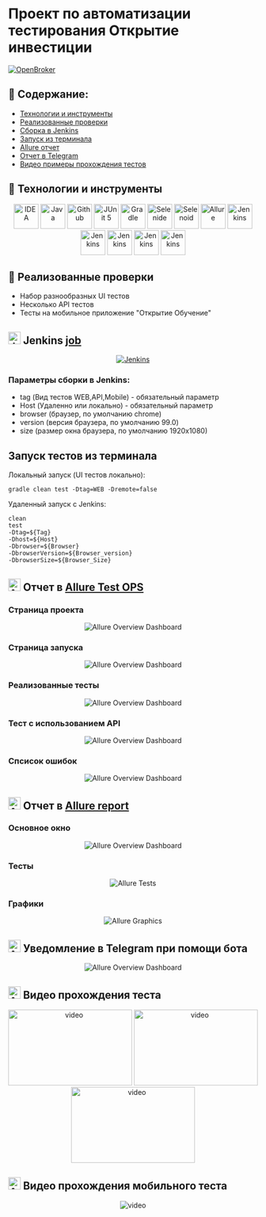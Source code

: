 # Проект по автоматизации тестирования Открытие инвестиции
<a href="https://open-broker.ru/invest/"><img src="images/logo/Открытие.png" alt="OpenBroker"/></a>


## :gorilla: Содержание:

- [Технологии и инструменты](#peacock-технологии-и-инструменты)
- [Реализованные проверки](#earth_africa-Реализованные-проверки)
- [Сборка в Jenkins](#earth_africa-Jenkins-job)
- [Запуск из терминала](#earth_africa-Запуск-тестов-из-терминала)
- [Allure отчет](#earth_africa-Allure-отчет)
- [Отчет в Telegram](#earth_africa-Уведомление-в-Telegram-при-помощи-бота)
- [Видео примеры прохождения тестов](#earth_africa-Примеры-видео-о-прохождении-тестов)

## :peacock: Технологии и инструменты

<p align="center">
<a href="https://www.jetbrains.com/idea/"><img src="images/logo/Idea.svg" width="50" height="50"  alt="IDEA"/></a>
<a href="https://www.java.com/"><img src="images/logo/Java.svg" width="50" height="50"  alt="Java"/></a>
<a href="https://github.com/"><img src="images/logo/GitHub.svg" width="50" height="50"  alt="Github"/></a>
<a href="https://junit.org/junit5/"><img src="images/logo/Junit5.svg" width="50" height="50"  alt="JUnit 5"/></a>
<a href="https://gradle.org/"><img src="images/logo/Gradle.svg" width="50" height="50"  alt="Gradle"/></a>
<a href="https://selenide.org/"><img src="images/logo/Selenide.svg" width="50" height="50"  alt="Selenide"/></a>
<a href="https://aerokube.com/selenoid/"><img src="images/logo/Selenoid.svg" width="50" height="50"  alt="Selenoid"/></a>
<a href="https://github.com/allure-framework/allure2"><img src="images/logo/Allure.svg" width="50" height="50"  alt="Allure"/></a>
<a href="https://qameta.io/"><img src="images/logo/AllureTestOps.png" width="50" height="50"  alt="Jenkins"/></a>
<a href="https://appium.io/"><img src="images/logo/appium.png" width="50" height="50"  alt="Jenkins"/></a>
<a href="https://rest-assured.io/"><img src="images/logo/Rest-Assured.png" width="50" height="50"  alt="Jenkins"/></a>
<a href="https://developer.android.com/studio"><img src="images/logo/androidstudio.png" width="50" height="50"  alt="Jenkins"/></a>
<a href="https://www.browserstack.com/"><img src="images/logo/Browserstack.svg" width="50" height="50"  alt="Jenkins"/></a>
</p>

## :octopus: Реализованные проверки

- Набор разнообразных UI тестов
- Несколько API тестов
- Тесты на мобильное приложение "Открытие Обучение"

## <img src="images/logo/Jenkins.svg" width="25" height="25"  alt="Jenkins"/></a> Jenkins <a target="_blank" href="https://jenkins.autotests.cloud/job/10_DikayaAV_unit13/"> job </a>
<p align="center">
<a href="https://jenkins.autotests.cloud/job/013_Putintsev_14_Jenkins_Telegram/"><img src="images/Jenkins.PNG" alt="Jenkins"/></a>
</p>

### Параметры сборки в Jenkins:
- tag (Вид тестов WEB,API,Mobile) - обязательный параметр
- Host (Удаленно или локально) - обязательный параметр
- browser (браузер, по умолчанию chrome)
- version (версия браузера, по умолчанию 99.0)
- size (размер окна браузера, по умолчанию 1920x1080)

## Запуск тестов из терминала

Локальный запуск (UI тестов локально):
```
gradle clean test -Dtag=WEB -Dremote=false 
```

Удаленный запуск с Jenkins:
```
clean
test
-Dtag=${Tag}
-Dhost=${Host}
-Dbrowser=${Browser}
-DbrowserVersion=${Browser_version}
-DbrowserSize=${Browser_Size}
```
## <img src="images/logo/AllureTestOps.png" width="25" height="25"  alt="Allure"/></a> Отчет в <a target="_blank" href="https://allure.autotests.cloud/project/1538/dashboards">Allure Test OPS</a>

### Страница проекта

<p align="center">
<img title="Allure Overview Dashboard" src="images/Первая страница.PNG">
</p>

### Страница запуска

<p align="center">
<img title="Allure Overview Dashboard" src="images/Главная_страница.PNG">
</p>

### Реализованные тесты

<p align="center">
<img title="Allure Overview Dashboard" src="images/Набор кейсов.PNG">
</p>

### Тест с использованием API

<p align="center">
<img title="Allure Overview Dashboard" src="images/Api.PNG">
</p>

### Спсисок ошибок

<p align="center">
<img title="Allure Overview Dashboard" src="images/Список ошибок.PNG">
</p>

## <img src="images/logo/Allure.svg" width="25" height="25"  alt="Allure"/></a> Отчет в <a target="_blank" href="https://jenkins.autotests.cloud/job/013_Putintsev_14_Jenkins_Telegram/23/allure/">Allure report</a>

### Основное окно

<p align="center">
<img title="Allure Overview Dashboard" src="images/Allure.PNG">
</p>

### Тесты

<p align="center">
<img title="Allure Tests" src="images/Tests.PNG">
</p>

### Графики

<p align="center">
<img title="Allure Graphics" src="images/Graphs.PNG">
</p>

## <img src="images/logo/Telegram.svg" width="25" height="25"  alt="Allure"/></a> Уведомление в Telegram при помощи бота

<p align="center">
<img title="Allure Overview Dashboard" src="images/Telegram.PNG" >
</p>


## <img src="images/logo/Selenoid.svg" width="25" height="25"  alt="Allure"/></a> Видео прохождения теста

<p align="center">
<img title="Selenoid Video" src="images/3a411e3c8853f2fb.gif" width="250" height="153"  alt="video">
<img title="Selenoid Video" src="images/b8d6d3f36c113950.gif" width="250" height="153"  alt="video"> 
<img title="Selenoid Video" src="images/cdbb275e1308bf2.gif" width="250" height="153"  alt="video"> 
</p>

## <img src="images/logo/Browserstack.svg" width="25" height="25"  alt="Allure"/></a> Видео прохождения мобильного теста

<p align="center">
<img title="Selenoid Video" src="images/browserstack.gif" alt="video">
</p>